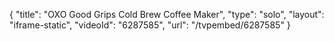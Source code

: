 {
    "title": "OXO Good Grips Cold Brew Coffee Maker",
    "type": "solo",
    "layout": "iframe-static",
    "videoId": "6287585",
    "url": "\/tvpembed\/6287585"
}